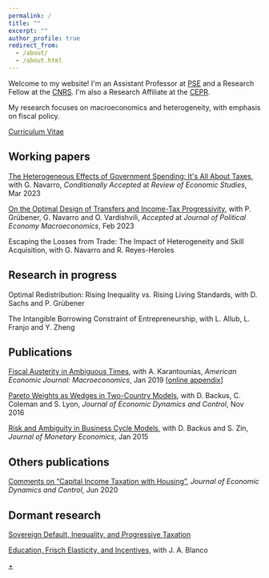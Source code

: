 ```yaml
---
permalink: /
title: ""
excerpt: ""
author_profile: true
redirect_from: 
  - /about/
  - /about.html
---
```


Welcome to my website! I'm an Assistant Professor at [PSE](https://www.parisschoolofeconomics.eu/en/) and a Research Fellow at the [CNRS](https://cnrs.fr/en/). I'm also a Research Affiliate at the [CEPR](https://cepr.org/). 

My research focuses on macroeconomics and heterogeneity, with emphasis on fiscal policy.

[Curriculum Vitae](/files/CV_AxelleFerriere.pdf)


## Working papers

[The Heterogeneous Effects of Government Spending: It's All About Taxes](/files/HEFP_FN_20220215.pdf), with G. Navarro, _Conditionally Accepted_ at _Review of Economic Studies_, Mar 2023

[On the Optimal Design of Transfers and Income-Tax Progressivity](/files/FGNV_Draft_2022.10.pdf), with P. Grübener, G. Navarro and O. Vardishvili, _Accepted_ at _Journal of Political Economy Macroeconomics_, Feb 2023

Escaping the Losses from Trade: The Impact of Heterogeneity and Skill Acquisition, with G. Navarro and R. Reyes-Heroles


## Research in progress

Optimal Redistribution: Rising Inequality vs. Rising Living Standards, with D. Sachs and P. Grübener

The Intangible Borrowing Constraint of Entrepreneurship, with L. Allub, L. Franjo and Y. Zheng


## Publications

[Fiscal Austerity in Ambiguous Times](https://www.aeaweb.org/articles?id=10.1257/mac.20160085), with A. Karantounias, _American Economic Journal: Macroeconomics_, Jan 2019 [[online appendix](/files/fiscal_austerity_online.pdf)]

[Pareto Weights as Wedges in Two-Country Models](https://www.sciencedirect.com/science/article/abs/pii/S0165188916300501), with D. Backus, C. Coleman and S. Lyon, _Journal of Economic Dynamics and Control_, Nov 2016

[Risk and Ambiguity in Business Cycle Models](https://www.sciencedirect.com/science/article/pii/S0304393214001810), with D. Backus and S. Zin, _Journal of Monetary Economics_, Jan 2015


## Others publications

[Comments on “Capital Income Taxation with Housing”](https://www.sciencedirect.com/science/article/abs/pii/S0165188920300531), _Journal of Economic Dynamics and Control_, Jun 2020


## Dormant research

[Sovereign Default, Inequality, and Progressive Taxation](/files/Ferriere_default_2015.pdf)

[Education, Frisch Elasticity, and Incentives](/files/BlancoFerriere_201312.pdf), with J. A. Blanco


[+](https://us02web.zoom.us/j/5427972694)

